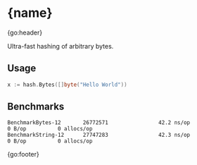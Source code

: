 # {name}

{go:header}

Ultra-fast hashing of arbitrary bytes.

## Usage

```go
x := hash.Bytes([]byte("Hello World"))
```

## Benchmarks

```text
BenchmarkBytes-12       26772571                42.2 ns/op             0 B/op          0 allocs/op
BenchmarkString-12      27747283                42.3 ns/op             0 B/op          0 allocs/op
```

{go:footer}
